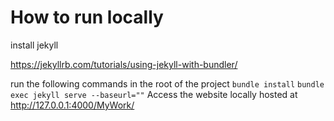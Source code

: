 # How to run locally
install jekyll

https://jekyllrb.com/tutorials/using-jekyll-with-bundler/

run the following commands in the root of the project
`bundle install`
`bundle exec jekyll serve --baseurl=""`
Access the website locally hosted at http://127.0.0.1:4000/MyWork/